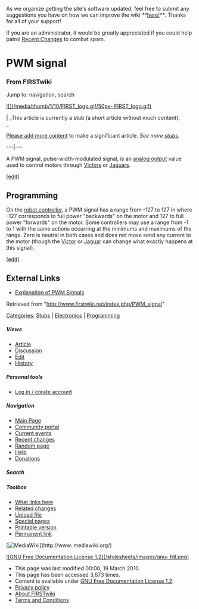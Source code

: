 As we organize getting the site's software updated, feel free to submit any
suggestions you have on how we can improve the wiki
_**_[here!](/index.php/User:Hallry/Suggestions "User:Hallry/Suggestions"
)_**_. Thanks for all of your support!

If you are an administrator, it would be greatly appreciated if you could help
patrol [Recent Changes](/index.php/Special:Recentchanges
"Special:Recentchanges" ) to combat spam.

# PWM signal

### From FIRSTwiki

Jump to: navigation, search

[![](/media/thumb/1/10/FIRST_logo.gif/50px-
FIRST_logo.gif)](/index.php/Image:FIRST_logo.gif "" )

|  _This article is currently a stub (a short article without much content).  
_

[Please add more
content](http://www.firstwiki.net/index.php?title=PWM_signal&action=edit
"http://www.firstwiki.net/index.php?title=PWM_signal&action=edit" ) to make a
significant article. _See more [stubs](/index.php/Special:Shortpages
"Special:Shortpages" )._  
  
---|---  
  
  
A PWM signal, pulse-width-modulated signal, is an [analog
output](/index.php?title=Analog_output&action=edit "Analog output" ) value
used to control motors through [Victors](/index.php/Victor "Victor" ) or
[Jaguars](/index.php/Jaguar "Jaguar" ).

[[edit](/index.php?title=PWM_signal&action=edit&section=1 "Edit section:
Programming" )]

## Programming

On the [robot controller](/index.php/Robot_Controller "Robot Controller" ), a
PWM signal has a range from -127 to 127 in where -127 corresponds to full
power "backwards" on the motor and 127 to full power "forwards" on the motor.
Some controllers may use a range from -1 to 1 with the same actions occurring
at the minimums and maximums of the range. Zero is neutral in both cases and
does not move send any current to the motor (though the
[Victor](/index.php/Victor "Victor" ) or [Jaguar](/index.php/Jaguar "Jaguar" )
can change what exactly happens at this signal).

[[edit](/index.php?title=PWM_signal&action=edit&section=2 "Edit section:
External Links" )]

## External Links

  * [Explanation of PWM Signals](http://www.powerdesignersusa.com/InfoWeb/design_center/articles/PWM/pwm.shtm "http://www.powerdesignersusa.com/InfoWeb/design_center/articles/PWM/pwm.shtm" )

Retrieved from "<http://www.firstwiki.net/index.php/PWM_signal>"

[Categories](/index.php?title=Special:Categories&article=PWM_signal
"Special:Categories" ): [Stubs](/index.php/Category:Stubs "Category:Stubs" ) |
[Electronics](/index.php/Category:Electronics "Category:Electronics" ) |
[Programming](/index.php/Category:Programming "Category:Programming" )

##### Views

  * [Article](/index.php/PWM_signal)
  * [Discussion](/index.php?title=Talk:PWM_signal&action=edit)
  * [Edit](/index.php?title=PWM_signal&action=edit)
  * [History](/index.php?title=PWM_signal&action=history)

##### Personal tools

  * [Log in / create account](/index.php?title=Special:Userlogin&returnto=PWM_signal)

[](/index.php/Main_Page "Main Page" )

##### Navigation

  * [Main Page](/index.php/Main_Page)
  * [Community portal](/index.php/FIRSTwiki:Community_portal)
  * [Current events](/index.php/Current_events)
  * [Recent changes](/index.php/Special:Recentchanges)
  * [Random page](/index.php/Special:Random)
  * [Help](/index.php/FIRSTwiki:Help)
  * [Donations](/index.php/FIRSTwiki:Site_support)

##### Search



##### Toolbox

  * [What links here](/index.php/Special:Whatlinkshere/PWM_signal)
  * [Related changes](/index.php/Special:Recentchangeslinked/PWM_signal)
  * [Upload file](/index.php/Special:Upload)
  * [Special pages](/index.php/Special:Specialpages)
  * [Printable version](/index.php?title=PWM_signal&printable=yes)
  * [Permanent link](/index.php?title=PWM_signal&oldid=75793)

[![MediaWiki](/skins/common/images/poweredby_mediawiki_88x31.png)](http://www.
mediawiki.org/)

[![GNU Free Documentation License 1.2](/stylesheets/images/gnu-
fdl.png)](http://www.gnu.org/copyleft/fdl.html)

  * This page was last modified 00:00, 19 March 2010.
  * This page has been accessed 3,673 times.
  * Content is available under [GNU Free Documentation License 1.2](http://www.gnu.org/copyleft/fdl.html "http://www.gnu.org/copyleft/fdl.html" ).
  * [Privacy policy](/index.php/FIRSTwiki:Privacy_policy "FIRSTwiki:Privacy policy" )
  * [About FIRSTwiki](/index.php/FIRSTwiki:About "FIRSTwiki:About" )
  * [Terms and Conditions](/index.php/FIRSTwiki:Terms_and_conditions "FIRSTwiki:Terms and conditions" )

